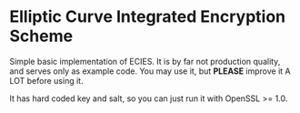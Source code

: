Elliptic Curve Integrated Encryption Scheme
===========================================

Simple basic implementation of ECIES.
It is by far not production quality, and serves only as example code.
You may use it, but **PLEASE** improve it A LOT before using it.

It has hard coded key and salt, so you can just run it with OpenSSL >= 1.0.

